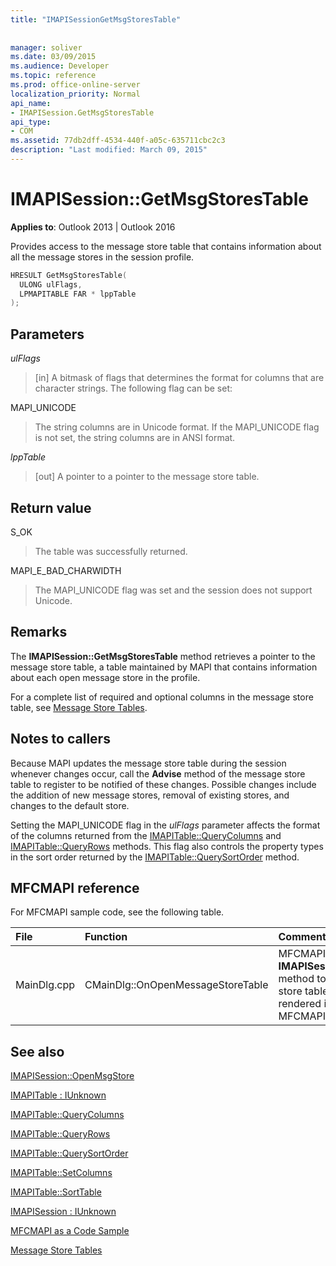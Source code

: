 ```yaml
---
title: "IMAPISessionGetMsgStoresTable"
 
 
manager: soliver
ms.date: 03/09/2015
ms.audience: Developer
ms.topic: reference
ms.prod: office-online-server
localization_priority: Normal
api_name:
- IMAPISession.GetMsgStoresTable
api_type:
- COM
ms.assetid: 77db2dff-4534-440f-a05c-635711cbc2c3
description: "Last modified: March 09, 2015"
---
```


# IMAPISession::GetMsgStoresTable

  
  
**Applies to**: Outlook 2013 | Outlook 2016 
  
Provides access to the message store table that contains information about all the message stores in the session profile.
  
```cpp
HRESULT GetMsgStoresTable(
  ULONG ulFlags,
  LPMAPITABLE FAR * lppTable
);
```

## Parameters

 _ulFlags_
  
> [in] A bitmask of flags that determines the format for columns that are character strings. The following flag can be set:
    
MAPI_UNICODE 
  
> The string columns are in Unicode format. If the MAPI_UNICODE flag is not set, the string columns are in ANSI format.
    
 _lppTable_
  
> [out] A pointer to a pointer to the message store table.
    
## Return value

S_OK 
  
> The table was successfully returned.
    
MAPI_E_BAD_CHARWIDTH 
  
> The MAPI_UNICODE flag was set and the session does not support Unicode.
    
## Remarks

The **IMAPISession::GetMsgStoresTable** method retrieves a pointer to the message store table, a table maintained by MAPI that contains information about each open message store in the profile. 
  
For a complete list of required and optional columns in the message store table, see [Message Store Tables](message-store-tables.md). 
  
## Notes to callers

Because MAPI updates the message store table during the session whenever changes occur, call the **Advise** method of the message store table to register to be notified of these changes. Possible changes include the addition of new message stores, removal of existing stores, and changes to the default store. 
  
Setting the MAPI_UNICODE flag in the  _ulFlags_ parameter affects the format of the columns returned from the [IMAPITable::QueryColumns](imapitable-querycolumns.md) and [IMAPITable::QueryRows](imapitable-queryrows.md) methods. This flag also controls the property types in the sort order returned by the [IMAPITable::QuerySortOrder](imapitable-querysortorder.md) method. 
  
## MFCMAPI reference

For MFCMAPI sample code, see the following table.
  
|**File**|**Function**|**Comment**|
|:-----|:-----|:-----|
|MainDlg.cpp  <br/> |CMainDlg::OnOpenMessageStoreTable  <br/> |MFCMAPI uses the **IMAPISession::GetMsgStoresTable** method to obtain the message store table so that it can be rendered in the main dialog box of MFCMAPI.  <br/> |
   
## See also



[IMAPISession::OpenMsgStore](imapisession-openmsgstore.md)
  
[IMAPITable : IUnknown](imapitableiunknown.md)
  
[IMAPITable::QueryColumns](imapitable-querycolumns.md)
  
[IMAPITable::QueryRows](imapitable-queryrows.md)
  
[IMAPITable::QuerySortOrder](imapitable-querysortorder.md)
  
[IMAPITable::SetColumns](imapitable-setcolumns.md)
  
[IMAPITable::SortTable](imapitable-sorttable.md)
  
[IMAPISession : IUnknown](imapisessioniunknown.md)


[MFCMAPI as a Code Sample](mfcmapi-as-a-code-sample.md)
  
[Message Store Tables](message-store-tables.md)

